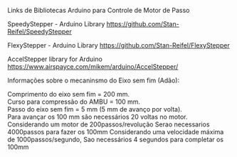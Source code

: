 Links de Bibliotecas Arduino para  Controle de Motor de Passo 

SpeedyStepper - Arduino Library
https://github.com/Stan-Reifel/SpeedyStepper

FlexyStepper - Arduino Library
https://github.com/Stan-Reifel/FlexyStepper

AccelStepper library for Arduino
https://www.airspayce.com/mikem/arduino/AccelStepper/


Informações sobre o mecaninsmo do Eixo sem fim (Adão): 

Comprimento do eixo sem fim = 200 mm.    
Curso para compressão do AMBU = 100 mm.  
Passo do eixo sem fim = 5 mm (5 mm de avanço por volta).  
Para avançar os 100 mm são necessários 20 voltas no motor.  
Considerando um motor de 200passos/revolução
Serao necessarios 4000passos para fazer os 100mm
Considerando uma velocidade máxima de 1000passos/segundo, Sao necessários 4 segundos para completar os 100mm
